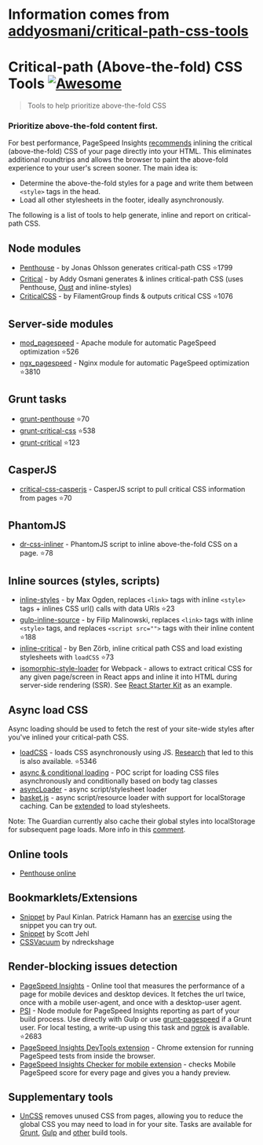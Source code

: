 # Information comes from [addyosmani/critical-path-css-tools](https://github.com/addyosmani/critical-path-css-tools)
Critical-path (Above-the-fold) CSS Tools [![Awesome](https://cdn.rawgit.com/sindresorhus/awesome/d7305f38d29fed78fa85652e3a63e154dd8e8829/media/badge.svg)](https://github.com/sindresorhus/awesome)
==========================================

> Tools to help prioritize above-the-fold CSS

### Prioritize above-the-fold content first.

For best performance, PageSpeed Insights [recommends](https://developers.google.com/speed/docs/insights/PrioritizeVisibleContent) inlining the critical (above-the-fold) CSS of your page directly into your HTML. This eliminates additional roundtrips and allows the browser to paint the above-fold experience to your user's screen sooner. The main idea is:

* Determine the above-the-fold styles for a page and write them between `<style>` tags in the head.
* Load all other stylesheets in the footer, ideally asynchronously.

The following is a list of tools to help generate, inline and report on critical-path CSS.

## Node modules


* [Penthouse](https://github.com/pocketjoso/penthouse) - by Jonas Ohlsson generates critical-path CSS :star:1799
* [Critical](https://github.com/addyosmani/critical) - by Addy Osmani generates & inlines critical-path CSS (uses Penthouse, [Oust](https://github.com/addyosmani/oust) and inline-styles)
* [CriticalCSS](https://github.com/filamentgroup/criticalcss) - by FilamentGroup finds & outputs critical CSS :star:1076


## Server-side modules

* [mod_pagespeed](https://github.com/pagespeed/mod_pagespeed) - Apache module for automatic PageSpeed optimization :star:526
* [ngx_pagespeed](https://github.com/pagespeed/ngx_pagespeed) - Nginx module for automatic PageSpeed optimization :star:3810

## Grunt tasks

* [grunt-penthouse](https://github.com/fatso83/grunt-penthouse) :star:70
* [grunt-critical-css](https://github.com/filamentgroup/grunt-criticalcss) :star:538
* [grunt-critical](https://github.com/bezoerb/grunt-critical) :star:123

## CasperJS

* [critical-css-casperjs](https://github.com/ibrennan/critical-css-casperjs) - CasperJS script to pull critical CSS information from pages :star:70

## PhantomJS

* [dr-css-inliner](https://github.com/drdk/dr-css-inliner) - PhantomJS script to inline above-the-fold CSS on a page. :star:78

## Inline sources (styles, scripts)

* [inline-styles](https://github.com/maxogden/inline-styles) - by Max Ogden, replaces `<link>` tags with inline `<style>` tags + inlines CSS url() calls with data URIs :star:23
* [gulp-inline-source](https://github.com/fmal/gulp-inline-source) - by Filip Malinowski, replaces `<link>` tags with inline `<style>` tags, and replaces `<script src="">` tags with their inline content :star:188
* [inline-critical](https://github.com/bezoerb/inline-critical) - by Ben Zörb, inline critical path CSS and load existing stylesheets with `loadCSS` :star:73
* [isomorphic-style-loader](https://github.com/kriasoft/isomorphic-style-loader/) for Webpack - allows to extract critical CSS for any given page/screen in React apps and inline it into HTML during server-side rendering (SSR). See [React Starter Kit](https://github.com/kriasoft/react-starter-kit) as an example.

## Async load CSS

Async loading should be used to fetch the rest of your site-wide styles after you've inlined your critical-path CSS.

* [loadCSS](https://github.com/filamentgroup/loadCSS) - loads CSS asynchronously using JS. [Research](https://gist.github.com/scottjehl/87176715419617ae6994) that led to this is also available. :star:5346
* [async & conditional loading](https://gist.github.com/matt-bailey/602b40c77a5d3381ff26) - POC script for loading CSS files asynchronously and conditionally based on body tag classes
* [asyncLoader](https://github.com/n0mad01/asyncLoader) - async script/stylesheet loader
* [basket.js](http://addyosmani.github.io/basket.js/) - async script/resource loader with support for localStorage caching. Can be [extended](https://github.com/andrewwakeling/basket-css-example) to load stylesheets.

Note: The Guardian currently also cache their global styles into localStorage for subsequent page loads. More info in this [comment](https://gist.github.com/scottjehl/87176715419617ae6994).

## Online tools

* [Penthouse online](https://jonassebastianohlsson.com/criticalpathcssgenerator/)

## Bookmarklets/Extensions

* [Snippet](https://gist.github.com/PaulKinlan/6284142) by Paul Kinlan. Patrick Hamann has an [exercise](http://patrickhamann.com/workshops/performance/tasks/2_Critical_Path/2_2.html) using the snippet you can try out.
* [Snippet](https://gist.github.com/scottjehl/b6129da04733e4e0f9a4) by Scott Jehl
* [CSSVacuum](https://github.com/ndreckshage/CSSVacuum) by ndreckshage

## Render-blocking issues detection

* [PageSpeed Insights](https://developers.google.com/speed/pagespeed/insights/) - Online tool that measures the performance of a page for mobile devices and desktop devices. It fetches the url twice, once with a mobile user-agent, and once with a desktop-user agent. 
* [PSI](https://github.com/addyosmani/psi) - Node module for PageSpeed Insights reporting as part of your build process. Use directly with Gulp or use [grunt-pagespeed](https://github.com/jrcryer/grunt-pagespeed) if a Grunt user. For local testing, a write-up using this task and [ngrok](http://www.jamescryer.com/2014/06/12/grunt-pagespeed-and-ngrok-locally-testing/) is available. :star:2683
* [PageSpeed Insights DevTools extension](https://chrome.google.com/webstore/detail/pagespeed-insights-by-goo/gplegfbjlmmehdoakndmohflojccocli?hl=en) - Chrome extension for running PageSpeed tests from inside the browser.
* [PageSpeed Insights Checker for mobile extension](https://chrome.google.com/webstore/detail/pagespeed-insights-checke/mkjmodmicmpjedhoekkmafdgpocdkbna?hl=en) - checks Mobile PageSpeed score for every page and gives you a handy preview.

## Supplementary tools

* [UnCSS](https://github.com/giakki/uncss) removes unused CSS from pages, allowing you to reduce the global CSS you may need to load in for your site. Tasks are available for [Grunt](https://github.com/addyosmani/grunt-uncss), [Gulp](https://github.com/ben-eb/gulp-uncss) and [other](https://addyosmani.com/blog/removing-unused-css/) build tools.


